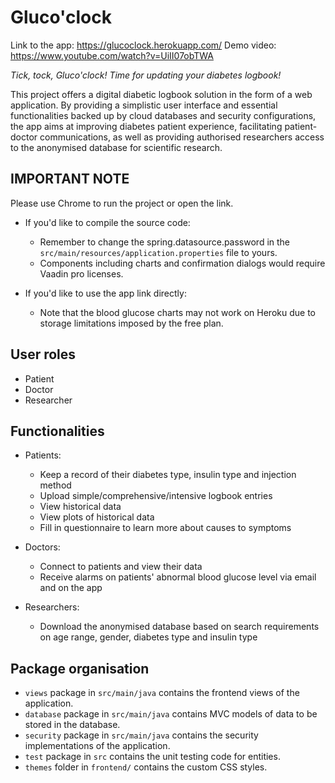 # Gluco'clock

Link to the app: https://glucoclock.herokuapp.com/
Demo video: https://www.youtube.com/watch?v=UiII07obTWA

_Tick, tock, Gluco'clock! Time for updating your diabetes logbook!_ 

This project offers a digital diabetic logbook solution in the form of a web application. By providing a simplistic user interface and essential functionalities backed up by cloud databases and security configurations, the app aims at improving diabetes patient experience, facilitating patient-doctor communications, as well as providing authorised researchers access to the anonymised database for scientific research.

## IMPORTANT NOTE
Please use Chrome to run the project or open the link.

- If you'd like to compile the source code:
  - Remember to change the spring.datasource.password in the `src/main/resources/application.properties` file to yours.
  - Components including charts and confirmation dialogs would require Vaadin pro licenses.

- If you'd like to use the app link directly:
  - Note that the blood glucose charts may not work on Heroku due to storage limitations imposed by the free plan.

## User roles
- Patient
- Doctor
- Researcher

## Functionalities
- Patients:
  - Keep a record of their diabetes type, insulin type and injection method
  - Upload simple/comprehensive/intensive logbook entries
  - View historical data
  - View plots of historical data
  - Fill in questionnaire to learn more about causes to symptoms

- Doctors:
  - Connect to patients and view their data
  - Receive alarms on patients' abnormal blood glucose level via email and on the app

- Researchers:
  - Download the anonymised database based on search requirements on age range, gender, diabetes type and insulin type

## Package organisation
- `views` package in `src/main/java` contains the frontend views of the application.
- `database` package in `src/main/java` contains MVC models of data to be stored in the database.
- `security` package in `src/main/java` contains the security implementations of the application.
- `test` package in `src` contains the unit testing code for entities.
- `themes` folder in `frontend/` contains the custom CSS styles.
